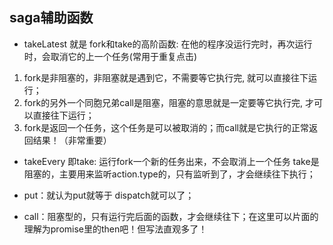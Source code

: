## saga辅助函数
- takeLatest 就是 fork和take的高阶函数: 在他的程序没运行完时，再次运行时，会取消它的上一个任务(常用于重复点击)
1. fork是非阻塞的，非阻塞就是遇到它，不需要等它执行完, 就可以直接往下运行；
2. fork的另外一个同胞兄弟call是阻塞，阻塞的意思就是一定要等它执行完, 才可以直接往下运行；
3. fork是返回一个任务，这个任务是可以被取消的；而call就是它执行的正常返回结果！（非常重要）

- takeEvery 即take: 运行fork一个新的任务出来，不会取消上一个任务
take是阻塞的，主要用来监听action.type的，只有监听到了，才会继续往下执行；

- put：就认为put就等于 dispatch就可以了；
- call：阻塞型的，只有运行完后面的函数，才会继续往下；在这里可以片面的理解为promise里的then吧！但写法直观多了！